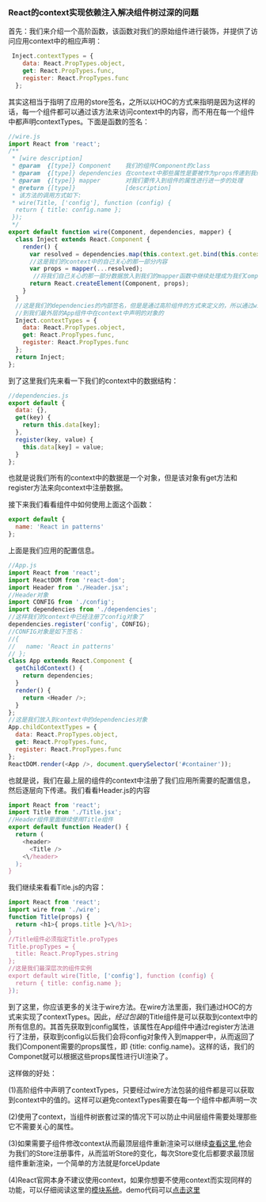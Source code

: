 ### React的context实现依赖注入解决组件树过深的问题

首先：我们来介绍一个高阶函数，该函数对我们的原始组件进行装饰，并提供了访问应用context中的相应声明：

```js
 Inject.contextTypes = {
    data: React.PropTypes.object,
    get: React.PropTypes.func,
    register: React.PropTypes.func
  };
```
其实这相当于指明了应用的store签名，之所以以HOC的方式来指明是因为这样的话，每一个组件都可以通过该方法来访问context中的内容，而不用在每一个组件中都声明contextTypes。下面是函数的签名：

```js
//wire.js
import React from 'react';
/**
 * [wire description]
 * @param  {[type]} Component    我们的组件Component的class
 * @param  {[type]} dependencies 在context中那些属性是要被作为props传递到我们的最终的组件中的
 * @param  {[type]} mapper       对我们要传入到组件的属性进行进一步的处理
 * @return {[type]}              [description]
 * 该方法的调用方式如下:
 * wire(Title, ['config'], function (config) {
  return { title: config.name };
 });
 */
export default function wire(Component, dependencies, mapper) {
  class Inject extends React.Component {
    render() {
      var resolved = dependencies.map(this.context.get.bind(this.context));
      //这是我们的context中的自己关心的那一部分内容
      var props = mapper(...resolved);
       //将我们自己关心的那一部分数据放入到我们的mapper函数中继续处理成为我们Component最终的props
      return React.createElement(Component, props);
    }
  }
  //这是我们的dependencies的内部签名，但是是通过高阶组件的方式来定义的，所以通过wire方法处理的组件都是可以获取
  //到我们最外层的App组件中在context中声明的对象的
  Inject.contextTypes = {
    data: React.PropTypes.object,
    get: React.PropTypes.func,
    register: React.PropTypes.func
  };
  return Inject;
};
```
到了这里我们先来看一下我们的context中的数据结构：

```js
//dependencies.js
export default {
  data: {},
  get(key) {
    return this.data[key];
  },
  register(key, value) {
    this.data[key] = value;
  }
};
```
也就是说我们所有的context中的数据是一个对象，但是该对象有get方法和register方法来向context中注册数据。

接下来我们看看组件中如何使用上面这个函数：

```js
export default {
  name: 'React in patterns'
};
```
上面是我们应用的配置信息。

```js
//App.js
import React from 'react';
import ReactDOM from 'react-dom';
import Header from './Header.jsx';
//Header对象
import CONFIG from './config';
import dependencies from './dependencies';
//这样我们的context中已经注册了config对象了
dependencies.register('config', CONFIG);
//CONFIG对象是如下签名：
//{
//   name: 'React in patterns'
// };
class App extends React.Component {
  getChildContext() {
    return dependencies;
  }
  render() {
    return <Header />;
  }
};
//这是我们放入到context中的dependencies对象
App.childContextTypes = {
  data: React.PropTypes.object,
  get: React.PropTypes.func,
  register: React.PropTypes.func
};
ReactDOM.render(<App />, document.querySelector('#container'));
```
也就是说，我们在最上层的组件的context中注册了我们应用所需要的配置信息，然后逐层向下传递。我们看看Header.js的内容

```js
import React from 'react';
import Title from './Title.jsx';
//Header组件里面继续使用Title组件
export default function Header() {
  return (
    <header>
      <Title />
    <\/header>
  );
}
```
我们继续来看看Title.js的内容：

```js
import React from 'react';
import wire from './wire';
function Title(props) {
  return <h1>{ props.title }<\/h1>;
}
//Title组件必须指定Title.proTypes
Title.propTypes = {
  title: React.PropTypes.string
};
//这是我们最深层次的组件实例
export default wire(Title, ['config'], function (config) {
  return { title: config.name };
});
```

到了这里，你应该更多的关注于wire方法。在wire方法里面，我们通过HOC的方式来实现了contextTypes。因此，*经过包装*的Title组件是可以获取到context中的所有信息的。其首先获取到config属性，该属性在App组件中通过register方法进行了注册，获取到config以后我们会将config对象传入到mapper中，从而返回了我们Component需要的props属性，即 {title: config.name}。这样的话，我们的Componet就可以根据这些props属性进行UI渲染了。

这样做的好处：

(1)高阶组件中声明了contextTypes，只要经过wire方法包装的组件都是可以获取到context中的值的。这样可以避免contextTypes需要在每一个组件中都声明一次

(2)使用了context，当组件树嵌套过深的情况下可以防止中间层组件需要处理那些它不需要关心的属性。

(3)如果需要子组件修改context从而最顶层组件重新渲染可以继续[查看这里](./index.md),他会为我们的Store注册事件，从而监听Store的变化，每次Store变化后都要求最顶层组件重新渲染，一个简单的方法就是forceUpdate

(4)React官网本身不建议使用context，如果你想要不使用context而实现同样的功能，可以仔细阅读这里的[模块系统](https://github.com/liangklfang/react-in-patterns/tree/master/patterns/dependency-injection#dependency-injection-powered-by-an-ioc-container)。demo代码可以[点击这里](../module-system-injection/readme.md)

